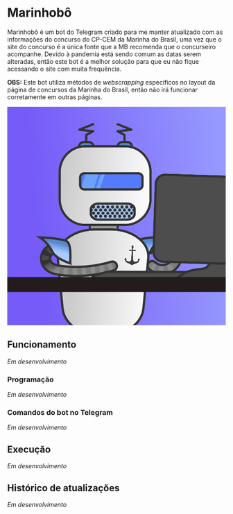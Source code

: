 # Marinhobô

Marinhobô é um bot do Telegram criado para me manter atualizado com as informações do concurso do CP-CEM da Marinha do
Brasil, uma vez que o site do concurso é a única fonte que a MB recomenda que o concurseiro acompanhe. Devido à 
pandemia está sendo comum as datas serem alteradas, então este bot é a melhor solução para que eu não fique acessando
o site com muita frequência.

**OBS:** Este bot utiliza métodos de *webscrapping* específicos no layout da página de concursos da
Marinha do Brasil, então não irá funcionar corretamente em outras páginas.

![Marinhobo](./readme_pics/Marinhobo.png)

## Funcionamento
*Em desenvolvimento*

### Programação
*Em desenvolvimento*

### Comandos do bot no Telegram
*Em desenvolvimento*

## Execução
*Em desenvolvimento*

## Histórico de atualizações
*Em desenvolvimento*